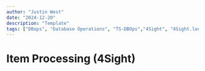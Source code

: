 ```yaml
---
author: "Justin West"
date: "2024-12-20"
description: "Template"
tags: ["DBops", "Database Operations", "TS-DBOps","4Sight", "4Sight.local"]
---
```

# Item Processing (4Sight)